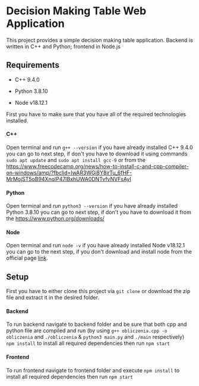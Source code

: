 # Decision Making Table Web Application

This project provides a simple decision making table application. Backend is written in C++ and Python; frontend in Node.js

## Requirements

  * C++ 9.4.0

  * Python 3.8.10
  
  * Node v18.12.1


First you have to make sure that you have all of the required technologies installed.

#### C++
 Open terminal and run `g++ --version` if you have already installed C++ 9.4.0 you can go to next step, if don't you have to download it using commands `sudo apt update` and `sudo apt install gcc-9` or from the https://www.freecodecamp.org/news/how-to-install-c-and-cpp-compiler-on-windows/amp/?fbclid=IwAR3WGi8Y8irTu_6fHF-MrMojST5oB94XnolP47lBxhUWA0DNTvfvNVFsAyI

#### Python
 Open terminal and run `python3 --version` if you have already installed Python 3.8.10 you can go to next step, if don't you have to download it from the https://www.python.org/downloads/

#### Node
Open terminal and run `node -v` if you have already installed Node v18.12.1 you can go to the next step, if you don't download and install node from the official page [link](https://nodejs.org/en/download/).

## Setup

First you have to either clone this project via `git clone` or download the zip file and extract it in the desired folder.

#### Backend

To run backend navigate to backend folder and be sure that both cpp and python file are compiled and run (by using `g++ obliczenia.cpp -o obliczenia` and `./obliczenia` & `python3 main.py` and `./main` respectively)  `npm install` to install all required dependencies then run `npm start`
  
#### Frontend

To run frontend navigate to frontend folder and execute `npm install` to install all required dependencies then run `npm start` 
